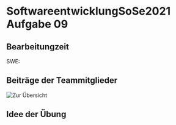 # SoftwareentwicklungSoSe2021 Aufgabe 09

## Bearbeitungzeit

SWE: 

## Beiträge der Teammitglieder

![Zur Übersicht](https://raw.githubusercontent.com/<CI_REPOSITORY_OWNER>/<CI_REPOSITORY_NAME>/blob/analytics/Contributions.png)

## Idee der Übung

